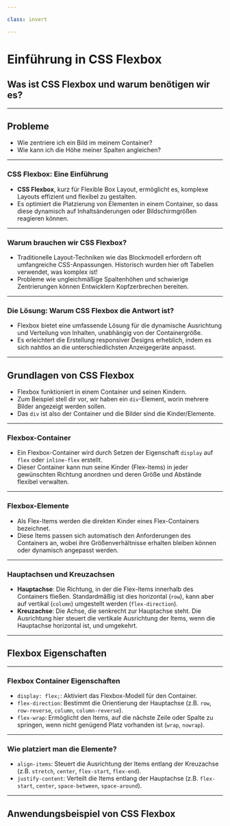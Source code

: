 ```yaml
---

class: invert

---
```


# Einführung in CSS Flexbox

## Was ist CSS Flexbox und warum benötigen wir es?

---

## Probleme

- Wie zentriere ich ein Bild im meinem Container?
- Wie kann ich die Höhe meiner Spalten angleichen?

---

### CSS Flexbox: Eine Einführung

- **CSS Flexbox**, kurz für Flexible Box Layout, ermöglicht es, komplexe Layouts effizient und flexibel zu gestalten.
- Es optimiert die Platzierung von Elementen in einem Container, so dass diese dynamisch auf Inhaltsänderungen oder Bildschirmgrößen reagieren können.

---

### Warum brauchen wir CSS Flexbox?

- Traditionelle Layout-Techniken wie das Blockmodell erfordern oft umfangreiche CSS-Anpassungen. Historisch wurden hier oft Tabellen verwendet, was komplex ist!
- Probleme wie ungleichmäßige Spaltenhöhen und schwierige Zentrierungen können Entwicklern Kopfzerbrechen bereiten.

---

### Die Lösung: Warum CSS Flexbox die Antwort ist?

- Flexbox bietet eine umfassende Lösung für die dynamische Ausrichtung und Verteilung von Inhalten, unabhängig von der Containergröße.
- Es erleichtert die Erstellung responsiver Designs erheblich, indem es sich nahtlos an die unterschiedlichsten Anzeigegeräte anpasst.

---

## Grundlagen von CSS Flexbox

- Flexbox funktioniert in einem Container und seinen Kindern.
- Zum Beispiel stell dir vor, wir haben ein `div`-Element, worin mehrere Bilder angezeigt werden sollen.
- Das `div` ist also der Container und die Bilder sind die Kinder/Elemente.

---

### Flexbox-Container

- Ein Flexbox-Container wird durch Setzen der Eigenschaft `display` auf `flex` oder `inline-flex` erstellt.
- Dieser Container kann nun seine Kinder (Flex-Items) in jeder gewünschten Richtung anordnen und deren Größe und Abstände flexibel verwalten.

---

### Flexbox-Elemente

- Als Flex-Items werden die direkten Kinder eines Flex-Containers bezeichnet.
- Diese Items passen sich automatisch den Anforderungen des Containers an, wobei ihre Größenverhältnisse erhalten bleiben können oder dynamisch angepasst werden.

---

### Hauptachsen und Kreuzachsen

- **Hauptachse**: Die Richtung, in der die Flex-Items innerhalb des Containers fließen. Standardmäßig ist dies horizontal (`row`), kann aber auf vertikal (`column`) umgestellt werden (`flex-direction`).
- **Kreuzachse**: Die Achse, die senkrecht zur Hauptachse steht. Die Ausrichtung hier steuert die vertikale Ausrichtung der Items, wenn die Hauptachse horizontal ist, und umgekehrt.

---

## Flexbox Eigenschaften

---

### Flexbox Container Eigenschaften

- `display: flex;`: Aktiviert das Flexbox-Modell für den Container.
- `flex-direction`: Bestimmt die Orientierung der Hauptachse (z.B. `row`, `row-reverse`, `column`, `column-reverse`).
- `flex-wrap`: Ermöglicht den Items, auf die nächste Zeile oder Spalte zu springen, wenn nicht genügend Platz vorhanden ist (`wrap`, `nowrap`).

---

### Wie platziert man die Elemente?

- `align-items`: Steuert die Ausrichtung der Items entlang der Kreuzachse (z.B. `stretch`, `center`, `flex-start`, `flex-end`).
- `justify-content`: Verteilt die Items entlang der Hauptachse (z.B. `flex-start`, `center`, `space-between`, `space-around`).

---

## Anwendungsbeispiel von CSS Flexbox
